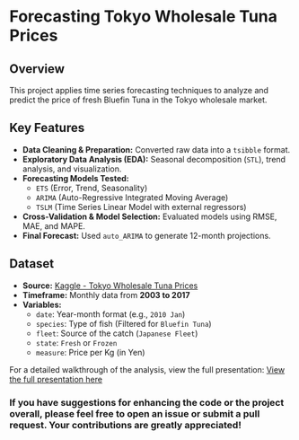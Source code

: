 # Forecasting Tokyo Wholesale Tuna Prices

## Overview
This project applies time series forecasting techniques to analyze and predict the price of fresh Bluefin Tuna in the Tokyo wholesale market.

## Key Features
- **Data Cleaning & Preparation:** Converted raw data into a `tsibble` format.
- **Exploratory Data Analysis (EDA):** Seasonal decomposition (`STL`), trend analysis, and visualization.
- **Forecasting Models Tested:**
  - `ETS` (Error, Trend, Seasonality)
  - `ARIMA` (Auto-Regressive Integrated Moving Average)
  - `TSLM` (Time Series Linear Model with external regressors)
- **Cross-Validation & Model Selection:** Evaluated models using RMSE, MAE, and MAPE.
- **Final Forecast:** Used `auto_ARIMA` to generate 12-month projections.

## Dataset
- **Source:** [Kaggle - Tokyo Wholesale Tuna Prices](https://www.kaggle.com/datasets/tcashion/tokyo-wholesale-tuna-prices)
- **Timeframe:** Monthly data from **2003 to 2017**
- **Variables:**
  - `date`: Year-month format (e.g., `2010 Jan`)
  - `species`: Type of fish (Filtered for `Bluefin Tuna`)
  - `fleet`: Source of the catch (`Japanese Fleet`)
  - `state`: `Fresh` or `Frozen`
  - `measure`: Price per Kg (in Yen)

For a detailed walkthrough of the analysis, view the full presentation:
[View the full presentation here](presentations/Bluefin_Tuna_Price_Analysis_Presentation.pdf)

### If you have suggestions for enhancing the code or the project overall, please feel free to open an issue or submit a pull request. Your contributions are greatly appreciated!
